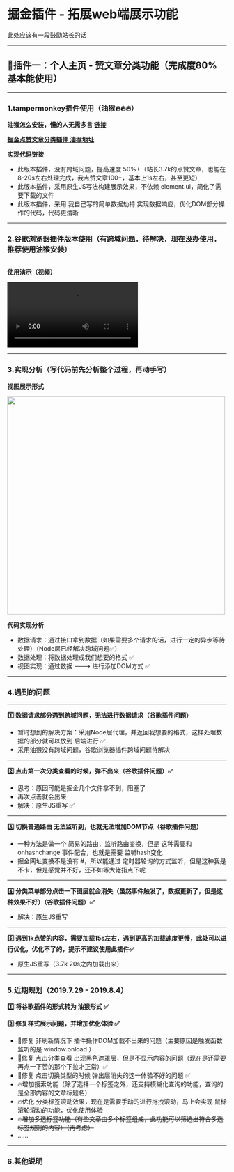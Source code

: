# 掘金插件 - 拓展web端展示功能

此处应该有一段鼓励站长的话

---

## 🎋插件一：个人主页 - 赞文章分类功能（完成度80% 基本能使用）

---

### 1.tampermonkey插件使用（油猴🔥🔥🔥）

**油猴怎么安装，懂的人无需多言 [链接](https://www.baidu.com/s?ie=UTF-8&wd=%E6%B2%B9%E7%8C%B4%E5%AE%89%E8%A3%85)**

**[掘金点赞文章分类插件 油猴地址](https://greasyfork.org/zh-CN/scripts/388044-%E6%8E%98%E9%87%91%E6%8F%92%E4%BB%B6)**

**[实现代码链接](https://github.com/zhukunpenglinyutong/Juejin-Plugin/blob/master/%E6%8F%92%E4%BB%B6%E4%B8%80%EF%BC%9A%E8%B5%9E%E6%96%87%E7%AB%A0%E5%88%86%E7%B1%BB%E5%8A%9F%E8%83%BD/tampermonkey%E7%89%88%E6%9C%AC%EF%BC%88%E6%B2%B9%E7%8C%B4%EF%BC%89/index.js)**

- 此版本插件，没有跨域问题，提高速度 50%+（站长3.7k的点赞文章，也能在8-20s左右处理完成，我点赞文章100+，基本上1s左右，甚至更短）
- 此版本插件，采用原生JS写法构建展示效果，不依赖 element.ui，简化了需要下载的文件
- 此版本插件，采用 我自己写的简单数据劫持 实现数据响应，优化DOM部分操作的代码，代码更清晰

---

### 2.谷歌浏览器插件版本使用（有跨域问题，待解决，现在没办使用，推荐使用油猴安装）

```sh

```

**使用演示（视频）**

<video src="https://itzkp-1253302184.cos.ap-beijing.myqcloud.com/github%E5%9B%BE%E7%89%87/Juejin-Plugin/1%E5%88%86%E7%B1%BB%E6%8F%92%E4%BB%B6.mp4" controls="controls">
您的浏览器不支持 video 标签。
<p><a href="https://itzkp-1253302184.cos.ap-beijing.myqcloud.com/github%E5%9B%BE%E7%89%87/Juejin-Plugin/1%E5%88%86%E7%B1%BB%E6%8F%92%E4%BB%B6.mp4">视频展示不了，点击这里（视频中演示的目录和现在目录不一样，目录变更为 插件一：赞文章分类功能/谷歌浏览器插件版本）</a></p>
</video>


---

### 3.实现分析（写代码前先分析整个过程，再动手写）

**视图展示形式**

<img style="width:500px;" src="https://itzkp-1253302184.cos.ap-beijing.myqcloud.com/github%E5%9B%BE%E7%89%87/Juejin-Plugin/1%E5%88%86%E7%B1%BB%E6%8F%92%E4%BB%B6%E7%A4%BA%E6%84%8F%E5%9B%BE.png" />


**代码实现分析**

- 数据请求：通过接口拿到数据（如果需要多个请求的话，进行一定的异步等待处理）（Node层已经解决跨域问题✅）
- 数据处理：将数据处理成我们想要的格式 ✅
- 视图实现：通过数据 ---> 进行添加DOM方式 ✅

---

### 4.遇到的问题

---

**1️⃣ 数据请求部分遇到跨域问题，无法进行数据请求（谷歌插件问题）**

- 暂时想到的解决方案：采用Node层代理，并返回我想要的格式，这样处理数据的部分就可以放到 后端进行 ✅
- 采用油猴没有跨域问题，谷歌浏览器插件跨域问题待解决

---

**2️⃣ 点击第一次分类查看的时候，弹不出来（谷歌插件问题）✅**

- 思考：原因可能是掘金几个文件拿不到，阻塞了
- 再次点击就会出来
- 解决：原生JS重写 ✅

---

**3️⃣ 切换普通路由 无法监听到，也就无法增加DOM节点（谷歌插件问题）**

- 一种方法是做一个 简易的路由，监听路由变换，但是 这种需要和 onhashchange 事件配合，也就是需要 监听hash变化
- 掘金网址变换不是没有 #，所以能通过 定时器轮询的方式监听，但是这种我是不卡，但是感觉并不好，还不如等大佬指点下呢

---

**4️⃣ 分类菜单部分点击一下图层就会消失（虽然事件触发了，数据更新了，但是这种效果不好）（谷歌插件问题）✅**

- 解决：原生JS重写

---

**5️⃣ 遇到1k点赞的内容，需要加载15s左右，遇到更高的加载速度更慢，此处可以进行优化，优化不了的，提示不建议使用此插件✅**

- 原生JS重写（3.7k 20s之内加载出来）

---

### 5.近期规划（2019.7.29 - 2019.8.4）

**1️⃣ 将谷歌插件的形式转为 油猴形式 ✅**


**2️⃣ 修复样式展示问题，并增加优化体验 ✅**

- 🔧修复 非刷新情况下 插件操作DOM加载不出来的问题（主要原因是触发函数监听的是 window.onload ）
- 🔧修复 点击分类查看 出现黑色遮罩层，但是不显示内容的问题（现在是还需要再点一下赞的那个下拉才正常）✅
- 🔧修复 点击切换类型的时候 弹出层消失的这一体验不好的问题 ✅
- 🔥增加搜索功能（除了选择一个标签之外，还支持模糊化查询的功能，查询的是全部内容的文章标题名）
- 🔥优化 分类标签滚动效果，现在是需要手动的进行拖拽滚动，马上会实现 鼠标滚轮滚动的功能，优化使用体验
- 🔥~~增加多选标签功能（有些文章由多个标签组成，此功能可以筛选出符合多选标签规则的内容）（再考虑）~~
- ......


---

### 6.其他说明





